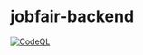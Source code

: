 ﻿# jobfair-backend
 [![CodeQL](https://github.com/jobfaironline/jobfair-backend/actions/workflows/codeql-analysis.yml/badge.svg)](https://github.com/jobfaironline/jobfair-backend/actions/workflows/codeql-analysis.yml)
